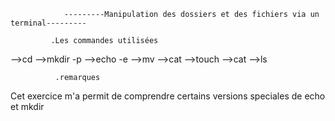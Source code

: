                 ---------Manipulation des dossiers et des fichiers via un terminal---------
                     
             .Les commandes utilisées
-->cd
-->mkdir -p
-->echo -e
-->mv
-->cat
-->touch
-->cat
-->ls

              .remarques

Cet exercice m'a permit de comprendre certains versions speciales de echo et mkdir
